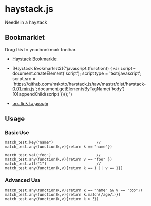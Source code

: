 # haystack.js

Needle in a haystack

## Bookmarklet

Drag this to your bookmark toolbar.

- <a href="javascript:(function() {
   var script = document.createElement('script');
   script.type = 'text/javascript';
   script.src = 'https://github.com/makoto/haystack.js/raw/master/dist/haystack-0.0.1.min.js';
   document.getElementsByTagName('body')[0].appendChild(script)
 })();" title="Haystack">Haystack Bookmarklet</a>

 - [Haystack Bookmarklet2]("javascript:(function() {
    var script = document.createElement('script');
    script.type = 'text/javascript';
    script.src = 'https://github.com/makoto/haystack.js/raw/master/dist/haystack-0.0.1.min.js';
    document.getElementsByTagName('body')[0].appendChild(script)
  })();")


- [test link to google]("http://www.google.com")

## Usage

### Basic Use

    match_test.key("name")                    // match_test.any(function(k,v){return k == "name"})

    match_test.val("foo")                     // match_test.any(function(k,v){return v == "foo" })
    match_test.all("1")                       // match_test.any(function(k,v){return k == 1 || v == 1})

### Advanced Use

    match_test.any(function(k,v){return k == "name" && v == "bob"}) 
    match_test.any(function(k,v){return k.match(/age/i)})
    match_test.any(function(k,v){return k > 3})
